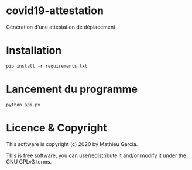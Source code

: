 # covid19-attestation

Génération d'une attestation de déplacement


# Installation 

```
pip install -r requirements.txt
```

# Lancement du programme

```
python api.py
```

# Licence & Copyright

This software is copyright (c) 2020 by Mathieu Garcia.

This is free software, you can use/redistribute it and/or modify it under the GNU GPLv3 terms.